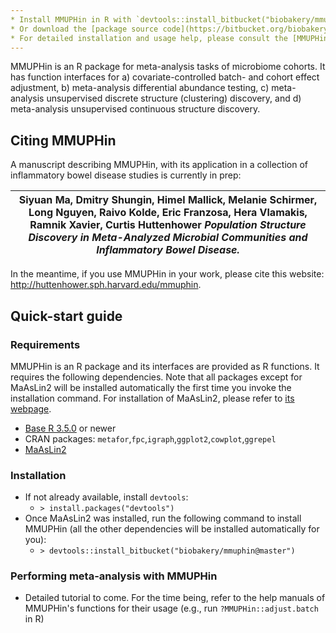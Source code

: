 ```yaml
---
* Install MMUPHin in R with `devtools::install_bitbucket("biobakery/mmuphin@master")`
* Or download the [package source code](https://bitbucket.org/biobakery/mmuphin/get/HEAD.zip)
* For detailed installation and usage help, please consult the [MMUPHin manual](https://bitbucket.org/biobakery/mmuphin/src/master/README.md)
---
```


MMUPHin is an R package for meta-analysis tasks of microbiome cohorts. It has function interfaces for a) covariate-controlled batch- and cohort effect adjustment, b) meta-analysis differential abundance testing, c) meta-analysis unsupervised discrete structure (clustering) discovery, and d) meta-analysis unsupervised continuous structure discovery. 

## Citing MMUPHin

A manuscript describing MMUPHin, with its application in a collection of inflammatory bowel disease studies is currently in prep:

|Siyuan Ma, Dmitry Shungin, Himel Mallick, Melanie Schirmer, Long Nguyen, Raivo Kolde, Eric Franzosa, Hera Vlamakis, Ramnik Xavier, Curtis Huttenhower *Population Structure Discovery in Meta-Analyzed Microbial Communities and Inflammatory Bowel Disease.*|
|---|

In the meantime, if you use MMUPHin in your work, please cite this website: http://huttenhower.sph.harvard.edu/mmuphin.

## Quick-start guide

### Requirements

MMUPHin is an R package and its interfaces are provided as R functions. It requires the following dependencies. Note that all packages except for MaAsLin2 will be installed automatically the first time you invoke the installation command. For installation of MaAsLin2, please refer to [its webpage](http://huttenhower.sph.harvard.edu/maaslin2).

* [Base R 3.5.0](https://www.r-project.org/) or newer
* CRAN packages: `metafor`,`fpc`,`igraph`,`ggplot2`,`cowplot`,`ggrepel`
* [MaAsLin2](http://huttenhower.sph.harvard.edu/maaslin2)

### Installation
* If not already available, install `devtools`:
	* `> install.packages("devtools")`
* Once MaAsLin2 was installed, run the following command to install MMUPHin (all the other dependencies will be installed automatically for you):
	* `> devtools::install_bitbucket("biobakery/mmuphin@master")`

### Performing meta-analysis with MMUPHin

* Detailed tutorial to come. For the time being, refer to the help manuals of MMUPHin's functions for their usage (e.g., run `?MMUPHin::adjust.batch` in R)